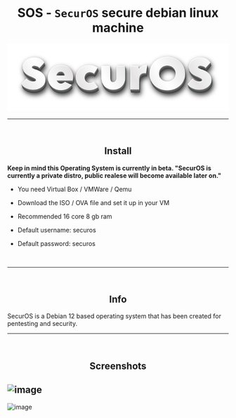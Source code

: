 <h1 align="center">SOS - <code>SecurOS</code> secure debian linux machine</h1>

<p align="center">
  <img src="https://raw.githubusercontent.com/PhilipPanda/SecurOS/main/Pictures/logo.png">
</p>

-----
<br>
<h2 align="center">Install</h2>

**Keep in mind this Operating System is currently in beta. "SecurOS is currently a private distro, public realese will become available later on."**

- You need Virtual Box / VMWare / Qemu
- Download the ISO / OVA file and set it up in your VM
- Recommended 16 core 8 gb ram

- Default username: securos
- Default password: securos
<br>

-----

<br>
<h2 align="center">Info</h2>

SecurOS is a Debian 12 based operating system that has been created for pentesting and security.
<br>

-----

<br>
<h2 align="center">Screenshots</h2>

![image](https://github.com/PhilipPanda/SecurOS/assets/123938029/0be4648c-f798-4780-a75d-12be5eed7cf8)
-----
![image](https://github.com/PhilipPanda/SecurOS/assets/123938029/a05e85a0-3dde-421c-ac06-15664cdcc6f6)


<br>

